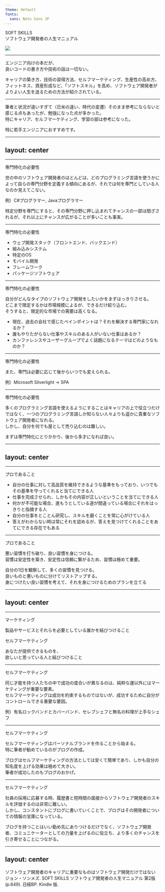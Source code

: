 ```yaml
---
theme: default
fonts:
  sans: Noto Sans JP
---
```

# SOFT SKILLS
<div grid="~ cols-2 gap-4">
  <div class="flex items-center mb-10">
    <p class="text-5xl font-bold">
      SOFT SKILLS<br>
      <span class="text-2xl">
        ソフトウェア開発者の人生マニュアル
      </span>
    </p>
  </div>
  <div>
    <img src="/cover-img.jpg" />
  </div>
</div>


<style>
h1 {
  display: none;
}
</style>


---

# どんな本？

<div class="pt-6 flex">
  <div>
    <p class="text-3xl">
    エンジニア向けの本だが、<br>良いコードの書き方や技術の話は一切ない。
    </p>
    <p class="text-2xl pt-6">
    キャリアの築き方、技術の習得方法、セルフマーケティング、生産性の高め方、フィットネス、資産形成など、<span class="text-blue">「ソフトスキル」を高め、ソフトウェア開発者がよりよい人生を送るための方法</span>が紹介されている。
    </p>
  </div>
</div>

--- 

# 感想

<div class="pt-6 flex">
  <div>
    <p class="text-3xl">
      筆者と状況が違いすぎて（日米の違い、時代の変遷）そのまま参考にならないと感じる点もあったが、勉強になった点が多かった。<br />
      特にキャリア、セルフマーケティング、学習の部は参考になった。
    </p>
    <p class="text-3xl pt-6">
      特に若手エンジニアにおすすめです。
    </p>
  </div>
</div>

---
layout: center
---

<h1 class="font-bold">専門特化の必要性</h1>

---

# 専門はとても大事
専門特化の必要性

<div>
  <p class="text-2xl">
    世の中のソフトウェア開発者のほとんどは、どのプログラミング言語を使うかによって自らの専門分野を定義する傾向にあるが、それでは何を専門としている人なのか見えてこない。
  </p>
  <p>例）C#プログラマー, Javaプログラマー</p>
  <p class="text-2xl font-bold pt-8">
    特定分野を専門にすると、その専門分野に押し込まれてチャンスの一部は閉ざされるが、それ以上にチャンスが広がることが多いことも事実。
  </p>
</div>

--- 

# 専門領域
専門特化の必要性

<div>
  <ul>
    <li class="text-2xl">ウェブ開発スタック（フロントエンド、バックエンド）</li>
    <li class="text-2xl">組み込みシステム</li>
    <li class="text-2xl">特定のOS</li>
    <li class="text-2xl">モバイル開発</li>
    <li class="text-2xl">フレームワーク</li>
    <li class="text-2xl">パッケージソフトウェア</li>
  </ul>
</div>

---

# 専門分野の選び方
専門特化の必要性

<div>
  <p class="text-2xl">
    自分がどんなタイプのソフトウェア開発をしたいかをまずはっきりさせる。<br>
    どこまで限定するかは市場規模によるが、できるだけ絞り込む。<br>
    そうすると、限定的な市場での需要は高くなる。
  </p>
  <ul class="pt-8">
    <li class="text-xl">現在、過去の会社で感じたペインポイントは？それを解決する専門家になれるか？</li>
    <li class="text-xl">誰もやりたがらない仕事やスキルのある人がいない仕事はあるか？</li>
    <li class="text-xl">カンファレンスやユーザーグループでよく話題になるテーマはどのようなものか？</li>
  </ul>
</div>

---

# 専門分野の選び方
専門特化の必要性

<div class="flex">
  <div>
    <p class="text-3xl">
      また、専門は必要に応じて後からいつでも変えられる。
    </p>
    <p>例）Microsoft Silverlight → SPA</p>
  </div>
</div>

---

# 多言語プログラマーはどうか
専門特化の必要性

<div>
  <p class="text-2xl pt-6">
    多くのプログラミング言語を使えるようにすることはキャリアの上で役立つだけではなく、一つのプログラミング言語しか知らない人々よりも遥かに貴重なソフトウェア開発者になれる。<br>
    しかし、自分を何でも屋として売り込むのは難しい。
  </p>
  <p class="text-2xl pt-10 font-bold">
    まずは専門特化にとりかかり、後から多才になれば良い。
  </p>
</div>

---
layout: center
---

<h1 class="font-bold">プロであること</h1>

---

# プロとは
プロであること

<div>
  <ul>
    <li class="text-xl">自分の仕事に対して高品質を維持できるような基準をもっており、いつでもその基準を守ってくれると当てにできる人</li>
    <li class="text-xl">仕事を完成させられ、しかもその内容が正しいということを当てにできる人</li>
    <li class="text-xl">何かが不可能な場合、進もうとしている道が間違っている場合にそれをはっきりと指摘する人</li>
    <li class="text-xl">自分の仕事をとことん研究し、スキルを磨くことを常に心がけている人</li>
    <li class="text-xl">答えがわからない時は常にそれを認めるが、答えを見つけてくれることをあてにできる存在でもある</li>
  </ul>
</div>

---

# プロになるには
プロであること

<div>
  <p class="text-2xl mt-6 font-bold">
    悪い習慣を打ち破り、良い習慣を身につける。<br>
    習慣は安定性を築き、安定性は信頼に繋がるため、習慣は極めて重要。
  </p>
  <p class="pt-4 leading-loose0">
    自分の1日を観察して、多くの習慣を見つける。<br>
    良いものと悪いものに分けてリストアップする。<br>
    身につけたい良い習慣を考えて、それを身につけるためのプランを立てる
  </p>
</div>

---
layout: center
---

<h1 class="font-bold">セルフマーケティング</h1>

---

# セルフマーケティングとは

<div class="pt-5">
  <p>マーケティング</p>
  <p class="text-xl">
   製品やサービスとそれらを必要としている誰かを結びつけること
  </p>
  <p class="pt-5">セルフマーケティング</p>
  <p class="text-3xl mt-6 font-bold">
    あなたが提供できるものを、<br>
    欲しいと思っている人と結びつけること
  </p>
</div>

---

# セルフマーケティングが重要な理由
セルフマーケティング

<div>
  <p class="text-2xl mt-6">
    同じ才能を持つ人たちの中で成功の度合いが異なるのは、純粋な運以外にはマーケティングが重要な要素。<br>
    セルフマーケティングは成功を約束するものではないが、成功するために自分がコントロールできる重要な要因。
  </p>
  <p>例）有名ロックバンドとカバーバンド、セレブシェフと無名の料理が上手なシェフ</p>
</div>

---

# セルフマーケティングのしかた
セルフマーケティング

<div>
  <p class="text-2xl mt-6">
    セルフマーケティングはパーソナルブランドを作ることから始まる。<br>
    特に筆者が勧めているのがブログの作成。
  </p>
  <p class="text-2xl">
    ブログはセルフマーケティングの方法としては安くて簡単であり、しかも自分の知名度を上げる効果は極めて大きい。<br>
    筆者が成功したのもブログのおかげ。
  </p>
</div>

---

# なぜブログが重要なのか
セルフマーケティング

<div>
  <p class="text-2xl mt-6">
    社員の採用に応募する時、履歴書と短時間の面接からソフトウェア開発者のスキルを評価するのは非常に難しい。<br>
    しかし、コンスタントにブログに書いていくことで、ブログはその開発者についての情報の宝庫になっている。
  </p>
  <p class="text-2xl">
  </p>
  <p class="text-2xl pt-4">
    ブログを持つことはいい勤め先にありつけるだけでなく、ソフトウェア開発者、コミュニケーターとしての力量を上げるのに役立ち、より多くのチャンスを引き寄せることにつながる。
  </p>
</div>

---
layout: center
---


<p class="text-2xl font-bold">
  ソフトウェア開発者のキャリアに重要なものはソフトウェア開発だけではない<br>
  <span class="text-base text-gray-400 font-normal">ジョン・ソンメズ. SOFT SKILLS ソフトウェア開発者の人生マニュアル 第2版 (p.649). 日経BP. Kindle 版. </span>
</p>
